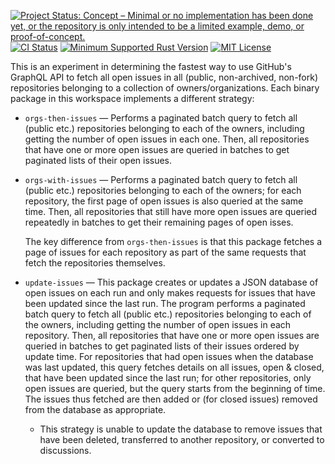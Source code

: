 [![Project Status: Concept – Minimal or no implementation has been done yet, or the repository is only intended to be a limited example, demo, or proof-of-concept.](https://www.repostatus.org/badges/latest/concept.svg)](https://www.repostatus.org/#concept)
[![CI Status](https://github.com/jwodder/query-issues/actions/workflows/test.yml/badge.svg)](https://github.com/jwodder/query-issues/actions/workflows/test.yml) <!-- [![codecov.io](https://codecov.io/gh/jwodder/query-issues/branch/master/graph/badge.svg)](https://codecov.io/gh/jwodder/query-issues) -->
[![Minimum Supported Rust Version](https://img.shields.io/badge/MSRV-1.77-orange)](https://www.rust-lang.org)
[![MIT License](https://img.shields.io/github/license/jwodder/query-issues.svg)](https://opensource.org/licenses/MIT)

This is an experiment in determining the fastest way to use GitHub's GraphQL
API to fetch all open issues in all (public, non-archived, non-fork)
repositories belonging to a collection of owners/organizations.  Each binary
package in this workspace implements a different strategy:

- `orgs-then-issues` — Performs a paginated batch query to fetch all (public
  etc.) repositories belonging to each of the owners, including getting the
  number of open issues in each one.  Then, all repositories that have one or
  more open issues are queried in batches to get paginated lists of their open
  issues.

- `orgs-with-issues` — Performs a paginated batch query to fetch all (public
  etc.) repositories belonging to each of the owners; for each repository, the
  first page of open issues is also queried at the same time.  Then, all
  repositories that still have more open issues are queried repeatedly in
  batches to get their remaining pages of open isses.

  The key difference from `orgs-then-issues` is that this package fetches a
  page of issues for each repository as part of the same requests that fetch
  the repositories themselves.

- `update-issues` — This package creates or updates a JSON database of open
  issues on each run and only makes requests for issues that have been updated
  since the last run.  The program performs a paginated batch query to fetch
  all (public etc.) repositories belonging to each of the owners, including
  getting the number of open issues in each repository.  Then, all repositories
  that have one or more open issues are queried in batches to get paginated
  lists of their issues ordered by update time.  For repositories that had open
  issues when the database was last updated, this query fetches details on all
  issues, open & closed, that have been updated since the last run; for other
  repositories, only open issues are queried, but the query starts from the
  beginning of time.  The issues thus fetched are then added or (for closed
  issues) removed from the database as appropriate.

    - This strategy is unable to update the database to remove issues that have
      been deleted, transferred to another repository, or converted to
      discussions.
